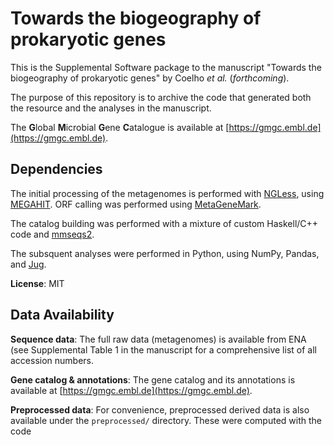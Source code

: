 # Towards the biogeography of prokaryotic genes

This is the Supplemental Software package to the manuscript "Towards the
biogeography of prokaryotic genes" by Coelho _et al._ (_forthcoming_).

The purpose of this repository is to archive the code that generated both the
resource and the analyses in the manuscript.

The **G**lobal **M**icrobial **G**ene **C**atalogue is available at
[https://gmgc.embl.de](https://gmgc.embl.de).

## Dependencies

The initial processing of the metagenomes is performed with
[NGLess](https://ngless.embl.de/), using
[MEGAHIT](https://github.com/voutcn/megahit). ORF calling was performed using
[MetaGeneMark](https://github.com/voutcn/megahit).

The catalog building was performed with a mixture of custom Haskell/C++ code
and [mmseqs2](http://mmseqs.com/).

The subsquent analyses were performed in Python, using NumPy, Pandas, and
[Jug](https://jug.readthedocs.io).

**License**: MIT


## Data Availability

**Sequence data**: The full raw data (metagenomes) is available from ENA (see
Supplemental Table 1 in the manuscript for a comprehensive list of all
accession numbers.

**Gene catalog & annotations**: The gene catalog and its annotations is
available at [https://gmgc.embl.de](https://gmgc.embl.de).

**Preprocessed data**: For convenience, preprocessed derived data is also
available under the `preprocessed/` directory. These were computed with the
code 


